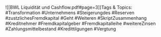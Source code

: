 
![[BWL Liquidität und Cashflow.pdf#page=3]]Tags & Topics:
   #Transformation
   #Unternehmens
   #Steigerungdes
   #Reserven
   #zustzlichesFremdkapital
   #Geht
   #Weiteren
   #SkriptZusammenhang
   #Kreditnehmer
   #Fremdkapitalgeber
   #Fremdkapitalleihe
   #weitereZinsen
   #Zahlungsmittelbestand
   #Kredittilgungen
   #Vergtung